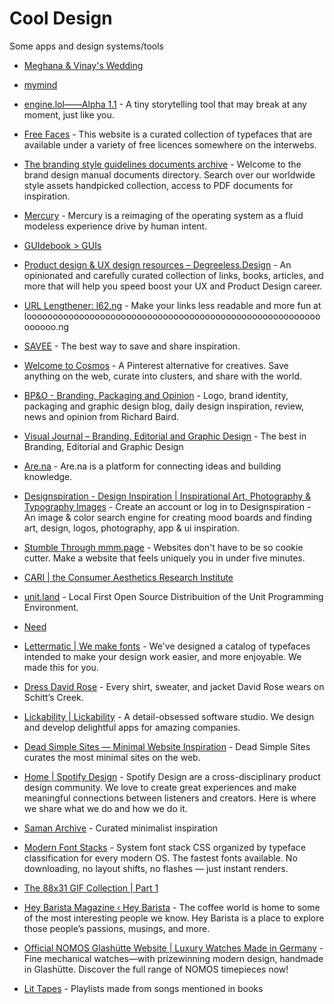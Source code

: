 # Cool Design

Some apps and design systems/tools

- [Meghana & Vinay's Wedding](https://meghanawedsvinay.co.in/)
- [mymind](https://access.mymind.com/colors)
- [engine.lol——Alpha 1.1](https://engine.lol) - A tiny storytelling tool that may break at any moment, just like you.
- [Free Faces](https://www.freefaces.gallery/) - This website is a curated collection of typefaces that are available under a variety of free licences somewhere on the interwebs.
- [The branding style guidelines documents archive](https://brandingstyleguides.com/) - Welcome to the brand design manual documents directory. Search over our worldwide style assets handpicked collection, access to PDF documents for inspiration.
- [Mercury](https://www.mercuryos.com/) - Mercury is a reimaging of the operating system as a fluid modeless experience drive by human intent.
- [GUIdebook > GUIs](https://guidebookgallery.org/guis)
- [Product design & UX design resources – Degreeless.Design](https://www.degreeless.design/) - An opinionated and carefully curated collection of links, books, articles, and more that will help you speed boost your UX and Product Design career.
- [URL Lengthener: l62.ng](https://loooooooooooooooooooooooooooooooooooooooooooooooooooooooooooooo.ng/) - Make your links less readable and more fun at loooooooooooooooooooooooooooooooooooooooooooooooooooooooooooooo.ng
- [SAVEE](https://savee.it/) - The best way to save and share inspiration.
- [Welcome to Cosmos](https://www.cosmos.so/) - A Pinterest alternative for creatives. Save anything on the web, curate into clusters, and share with the world.
- [BP&O - Branding, Packaging and Opinion](https://bpando.org/) - Logo, brand identity, packaging and graphic design blog, daily design inspiration, review, news and opinion from Richard Baird.
- [Visual Journal – Branding, Editorial and Graphic Design](https://visualjournal.it/) - The best in Branding, Editorial and Graphic Design
- [Are.na](https://www.are.na/) - Are.na is a platform for connecting ideas and building knowledge.
- [Designspiration - Design Inspiration | Inspirational Art, Photography & Typography Images](https://www.designspiration.com/) - Create an account or log in to Designspiration - An image &amp; color search engine for creating mood boards and finding art, design, logos, photography, app &amp; ui inspiration.
- [Stumble Through mmm.page](https://build.mmm.page/explore) - Websites don't have to be so cookie cutter. Make a website that feels uniquely you in under five minutes.
- [CARI | the Consumer Aesthetics Research Institute](https://cari.institute/)
- [unit.land](https://unit.land/) - Local First Open Source Distribuition of the Unit Programming Environment.
- [Need](https://www.need.app/)
- [Lettermatic | We make fonts](https://lettermatic.com/) - We've designed a catalog of typefaces intended to make your design work easier, and more enjoyable. We made this for you.
- [Dress David Rose](https://davidrose.style/) - Every shirt, sweater, and jacket David Rose wears on Schitt’s Creek.
- [Lickability | Lickability](https://lickability.com/) - A detail-obsessed software studio. We design and develop delightful apps for amazing companies.
- [Dead Simple Sites — Minimal Website Inspiration](https://deadsimplesites.com) - Dead Simple Sites curates the most minimal sites on the web.
- [Home | Spotify Design](https://spotify.design/) - Spotify Design are a cross-disciplinary product design community. We love to create great experiences and make meaningful connections between listeners and creators. Here is where we share what we do and how we do it.
- [Saman Archive](https://archive.saman.design/) - Curated minimalist inspiration
- [Modern Font Stacks](https://modernfontstacks.com/) - System font stack CSS organized by typeface classification for every modern OS. The fastest fonts available. No downloading, no layout shifts, no flashes — just instant renders.
- [The 88x31 GIF Collection | Part 1](https://cyber.dabamos.de/88x31/)
- [Hey Barista Magazine ‹ Hey Barista](https://hey-barista.com/) - The coffee world is home to some of the most interesting people we know. Hey Barista is a place to explore those people’s passions, musings, and more.
- [Official NOMOS Glashütte Website | Luxury Watches Made in Germany](https://nomos-glashuette.com/en) - Fine mechanical watches—with prizewinning modern design, handmade in Glashütte. Discover the full range of NOMOS timepieces now!

- [Lit Tapes](https://littapes.melanie-richards.com/) - Playlists made from songs mentioned in books